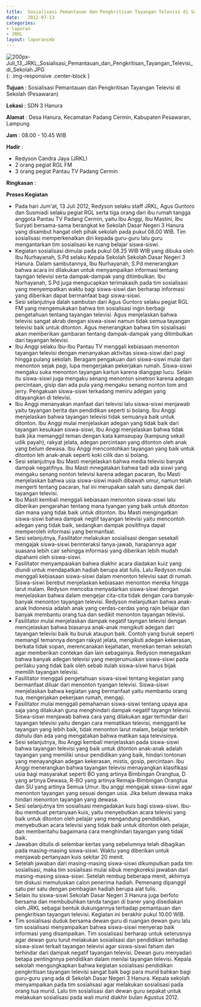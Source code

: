 ```yaml
---	
title: 	Sosialisasi Pemantauan dan Pengkritisan Tayangan Televisi di Sekolah (Pesawaran)
date: 	2012-07-13
categories:	
- laporan	
- JRKL	
layout: laporancmb	
---	
```

	
![200px-Juli_13_JRKL_Sosialisasi_Pemantauan_dan_Pengkritisan_Tayangan_Televisi_di_Sekolah.JPG](/uploads/200px-Juli_13_JRKL_Sosialisasi_Pemantauan_dan_Pengkritisan_Tayangan_Televisi_di_Sekolah.JPG){: .img-responsive .center-block }	
	
**Tujuan** :	Sosialisasi Pemantauan dan Pengkritisan Tayangan Televisi di Sekolah (Pesawaran)
	
**Lokasi** :	SDN 3 Hanura
	
**Alamat** : 	Desa Hanura, Kecamatan Padang Cermin, Kabupaten Pesawaran, Lampung
	
**Jam** :	08.00 - 10.45 WIB
	
**Hadir** :	
*	Redyson Candra Jaya (JRKL)
*	2 orang pegiat RGL FM
*	3 orang pegiat Pantau TV Padang Cermin

**Ringkasan** :	

**Proses Kegiatan**
*	Pada hari Jum'at, 13 Juli 2012, Redyson selaku staff JRKL, Agus Guntoro dan Susmiadi selaku pegiat RGL serta tiga orang dari ibu rumah tangga anggota Pantau TV Padang Cermin, yaitu Ibu Anggi, Ibu Mastini, Ibu Suryati bersama-sama berangkat ke Sekolah Dasar Negeri 3 Hanura yang disambut hangat oleh pihak sekolah pada pukul 08.00 WIB. Tim sosialisasi memperkenalkan diri kepada guru-guru lalu guru mengantarkan tim sosialisasi ke ruang belajar siswa-siswi.
*	Kegiatan sosialisasi dimulai pada pukul 08.25 WIB WIB yang dibuka oleh Ibu Nurhayanah, S.Pd selaku Kepala Sekolah Sekolah Dasar Negeri 3 Hanura. Dalam sambutannya, Ibu Nurhayanah, S.Pd menerangkan bahwa acara ini dilakukan untuk menyampaikan informasi tentang tayngan televisi serta dampak-dampak yang ditimbulkan. Ibu Nurhayanah, S.Pd juga mengucapkan terimakasih pada tim sosialisasi yang menyempatkan waktu bagi siswa-siswi dan berharap informasi yang diberikan dapat bermanfaat bagi siswa-siswi.
*	Sesi selanjutnya dalah sambutan dari Agus Guntoro selaku pegiat RGL FM yang mengemukakan bahwa tim sosialisasi ingin berbagi pengetahuan tentang tayangan televisi. Agus menjelaskan bahwa televisi sangat akrab dengan siswa-siswi namun tidak semua tayangan televisi baik untuk ditonton. Agus menerangkan bahwa tim sosialisasi akan memberikan gambaran tentang dampak-dampak yang ditimbulkan dari tayangan televisi.
*	Ibu Anggi selaku Ibu-Ibu Pantau TV menggali kebiasaan menonton tayangan televisi dengan menanyakan aktivitas siswa-siswi dari pagi hingga pulang sekolah. Beragam pengakuan dari siswa-siswi mulai dari menonton sejak pagi, lupa mengerjakan pekerjakan rumah. Siswa-siswi mengaku suka menonton tayangan kartun karena dianggap lucu. Selain itu siswa-siswi juga mengaku senang menonton sinetron karena adegan percintaan, gisip dan ada pula yang mengaku senang nonton tom and jerry. Pengakuan siswa-siswi terkadang meniru adegan yang ditayangkan di televisi.
*	Ibu Anggi menanyakan manfaat dari televisi lalu siswa-siswi menjawab yaitu tayangan berita dan pendidikan seperti si bolang. Ibu Anggi menjelaskan bahwa tayangan televisi tidak semuanya baik untuk ditonton. Ibu Anggi mulai menjelaskan adegan yang tidak baik dari tayangan kesukaan siswa-siswi, Ibu Anggi menjelaskan bahwa tidak baik jika memanggil teman dengan kata kamseupay (kampung sekali udik payah), rakyat jelata, adegan percintaan yang ditonton oleh anak yang belum dewasa. Ibu Anggi mencontohkan tayangan yang baik untuk ditonton leh anak-anak seperti koki cilik dan si bolang.
*	Sesi selanjutnya Ibu Masti menjelaskan bahwa media televisi banyak dampak negatifnya. Ibu Masti mnegatakan bahwa tadi ada siswi yang mengaku senang nonton televisi karena adegan pacaran, Ibu Masti menjelaskan bahwa usia siswa-siswi masih dibawah umur, namun telah mengerti tentang pacaran, hal ini merupakan salah satu dampak dari tayangan televisi.
*	Ibu Masti kembali menggali kebiasaan menonton siswa-siswi lalu diberikan pengarahan tentang mana tyangan yang baik untuk ditonton dan mana yang tidak baik untuk ditonton. Ibu Masti mengingatkan siswa-siswi bahwa dampak negtif tayangan televisi yaitu mencontoh adegan yang tidak baik, sedangkan dampak positifnya dapat memperoleh informasi yang bermanfaat.
*	Sesi selanjutnya, Fasilitator melakukan sosialisasi dengan sesekali mengajak siswa-siswi berinteraksi tanya-jawab, harapannya agar suasana lebih cair sehingga informasi yang diberikan lebih mudah dipahami oleh siswa-siswi.
*	Fasilitator menyampaiakan bahwa diakhir acara diadakan kuiz yang diundi untuk mendapatkan hadiah berupa alat tulis. Lalu Redyson mulai menggali kebiasaan siswa-siswi dalam menonton televisi saat di rumah. Siswa-siswi berebut menjelaskan kebiasaan menonton mereka hingga larut malam. Redyson mencoba menyadarkan siswa-siswi dengan menjelaskan bahwa dalam mengejar cita-cita tidak dengan cara banyak-banyak menonton tayangan televisi. Redyson melanjutkan bahwa anak-anak Indonesia adalah anak yang cerdas-cerdas yang rajin belajar dan banyak membantu orang tua dan sedikit menonton tayangan televisi.
*	Fasilitator mulai menjelaskan dampak negatif tayngan televisi dengan mencjelaskan bahwa biasanya anak-anak mengikuti adegan dari tayangan televisi baik itu buruk ataupun baik. Contoh yang buruk seperti memangil temannya dengan rakyat jelata, mengikuti adegan kekerasan, berkata tidak sopan, merencanakan kejahatan, menekan teman sekolah agar memberikan contekan dan lain sebagainya. Redyson menegaskan bahwa banyak adegan televisi yang menjerumuskan siswa-siswi pada perilaku yang tidak baik oleh sebab itulah siswa-siswi harus bijak memilih tayangan televisi.
*	Fasilitator menggali pengetahuan siswa-siswi tentang kegiatan yang bermanfaat diluar dari menonton tyangan televisi. Siswa-siswi menjelaskan bahwa kegiatan yang bermanfaat yaitu membantu orang tua, mengerjakan pekerjaan rumah, mengaji.
*	Fasilitator mulai menggali pemahaman siswa-siswi tentang upaya apa saja yang dilakukan guna menghindari dampak negatif tayangn televisi. Siswa-siswi menjawab bahwa cara yang dilakukan agar terhindar dari tayangan televisi yaitu dengan cara mematikan televisi, mengganti ke tayangan yang lebih baik, tidak menonton larut malam, belajar terlebih dahulu dan ada yang mengatakan bahwa matikan saja televisinya.
*	Sesi selanjutnya, Ibu Anggi kembali menjelaskan pada siswa-siswi bahwa tayangan televisi yang baik untuk ditonton anak-anak adalah tayangan yang memiliki unsur pendidikan yang baik, hindari tontonan yang menayangkan adegan kekerasan, mistis, gosip, percintaan. Ibu Anggi menerangkan bahwa tayangan televisi menayangkan klasifikasi usia bagi masyarakat seperti BO yang artinya Bimbingan Orangtua, D yang artinya Dewasa, R-BO yang artinya Remaja-Bimbingan Orangtua dan SU yang artinya Semua Umur. Ibu anggi mengajak siswa-siswi agar menonton tayangan yang sesuai dengan usia. Jika belum dewasa maka hindari menonton tayangan yang dewasa.
*	Sesi selanjutnya tim sosialisasi mengadakan kuis bagi siswa-siswi. Ibu-ibu membuat pertanyaan kuis, yaitu menyebutkan acara televisi yang baik untuk ditonton oleh pelajar yang mengandung pendidikan, menyebutkan acara televisi yang tidak baik untuk ditonton oleh pelajar, dan memberitahu bagaimana cara menghindari tayangan yang tidak baik.
*	Jawaban ditulis di selembar kertas yang sebelumnya telah dibagikan pada masing-masing siswa-siswi. Waktu yang diberikan untuk menjawab pertanyaan kuis sekitar 20 menit.
*	Setelah jawaban dari masing-masing siswa-siswi dikumpulkan pada tim sosialisasi, maka tim sosialisasi mulai sibuk mengkoreksi jawaban dari masing-masing siswa-siswi. Setelah rembug beberapa menit, akhirnya tim diskusi memutuskan calon penerima hadiah. Pemenang dipanggil satu per satu dengan pembagian hadiah berupa alat tulis.
*	Selain itu siswa-siswi Sekolah Dasar Negeri 3 Hanura juga berfoto bersama dan membubuhkan tanda tangan di baner yang disediakan oleh JRKL sebagai bentuk dukungannya terhadap pemantauan dan pengkritisan tayangan televisi. Kegiatan ini berakhir pukul 10.00 WIB.
*	Tim sosialisasi duduk bersama dewan guru di ruangan dewan guru lalu tim sosialisasi menyampaikan bahwa siswa-siswi menyerap baik informasi yang disampaikan. Tim sosialisasi berharap untuk seterusnya agar dewan guru turut melakukan sosialisasi dan pendidikan terhadap siswa-siswi terkait tayangan televisi agar siswa-siswi faham dan terhindar dari dampak negatif tayangan televisi. Dewan guru menyadari betapa pentingnnya pendidikan dalam menilai tayangan televisi. Kepala sekolah mengungkapkan bahwa kegiatan sosialisasi pendidikan pengkritisan tayangan televisi sangat baik bagi para murid bahkan bagi guru-guru yang ada di Sekolah Dasar Negeri 3 Hanura. Kepala sekolah menyampaikan pada tim sosialisasi agar melakukan sosialisasi pada orang tua murid. Lalu tim sosialisasi dan dewan guru sepakat untuk melakukan sosialisasi pada wali murid diakhir bulan Agustus 2012.
